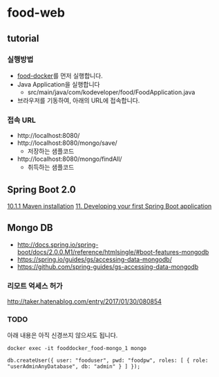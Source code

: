# food-web
## tutorial
### 실행방법
- [food-docker](https://github.com/kodevops/food-docker/)를 먼저 실행합니다.
- Java Application을 실행합니다
  - src/main/java/com/kodeveloper/food/FoodApplication.java
- 브라우저를 기동하여, 아래의 URL에 접속합니다.

### 접속 URL
- http://localhost:8080/ 
- http://localhost:8080/mongo/save/
  - 저장하는 샘플코드    
- http://localhost:8080/mongo/findAll/
  - 취득하는 샘플코드

## Spring Boot 2.0
[10.1.1 Maven installation](http://docs.spring.io/spring-boot/docs/2.0.0.M1/reference/htmlsingle/#getting-started-maven-installation)
[11. Developing your first Spring Boot application](http://docs.spring.io/spring-boot/docs/2.0.0.M1/reference/htmlsingle/#getting-started-first-application)

## Mongo DB
- http://docs.spring.io/spring-boot/docs/2.0.0.M1/reference/htmlsingle/#boot-features-mongodb
- https://spring.io/guides/gs/accessing-data-mongodb/
- https://github.com/spring-guides/gs-accessing-data-mongodb

### 리모트 억세스 허가
http://taker.hatenablog.com/entry/2017/01/30/080854

### TODO
아래 내용은 아직 신경쓰지 않으셔도 됩니다.
```
docker exec -it fooddocker_food-mongo_1 mongo
```

```
db.createUser({ user: "fooduser", pwd: "foodpw", roles: [ { role: "userAdminAnyDatabase", db: "admin" } ] });
```